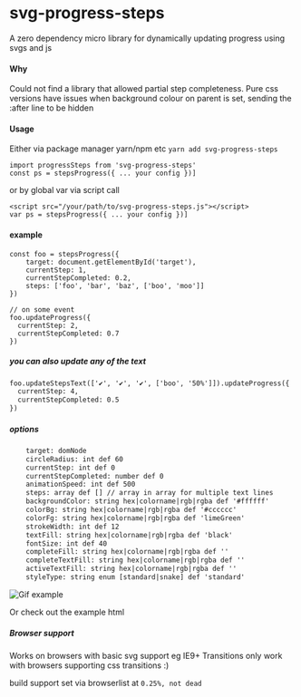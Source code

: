 # svg-progress-steps

A zero dependency micro library for dynamically updating progress using svgs and js

#### Why
Could not find a library that allowed partial step completeness.  Pure css versions have issues when background colour on parent is set, sending the :after line to be hidden

#### Usage
Either via package manager yarn/npm etc
`yarn add svg-progress-steps`

```angular2
import progressSteps from 'svg-progress-steps'
const ps = stepsProgress({ ... your config })]
```

or by global var via script call

```angular2
<script src="/your/path/to/svg-progress-steps.js"></script>
var ps = stepsProgress({ ... your config })]
```

#### example
```
const foo = stepsProgress({
    target: document.getElementById('target'),
    currentStep: 1,
    currentStepCompleted: 0.2,
    steps: ['foo', 'bar', 'baz', ['boo', 'moo']]
})
  
// on some event
foo.updateProgress({
  currentStep: 2,
  currentStepCompleted: 0.7
})
```

##### you can also update any of the text
```html
foo.updateStepsText(['✔️', '✔️', '✔️', ['boo', '50%']]).updateProgress({
  currentStep: 4,
  currentStepCompleted: 0.5
})
```

##### options
```html
    target: domNode
    circleRadius: int def 60
    currentStep: int def 0
    currentStepCompleted: number def 0
    animationSpeed: int def 500
    steps: array def [] // array in array for multiple text lines
    backgroundColor: string hex|colorname|rgb|rgba def '#ffffff'
    colorBg: string hex|colorname|rgb|rgba def '#cccccc'
    colorFg: string hex|colorname|rgb|rgba def 'limeGreen'
    strokeWidth: int def 12
    textFill: string hex|colorname|rgb|rgba def 'black'
    fontSize: int def 40
    completeFill: string hex|colorname|rgb|rgba def ''
    completeTextFill: string hex|colorname|rgb|rgba def ''
    activeTextFill: string hex|colorname|rgb|rgba def ''
    styleType: string enum [standard|snake] def 'standard'
```

![Gif example](https://media.giphy.com/media/QZmpz4c0EENvRxmWZZ/giphy.gif)

Or check out the example html

##### Browser support
Works on browsers with basic svg support eg IE9+
Transitions only work with browsers supporting css transitions :)

build support set via browserlist at `0.25%, not dead`




